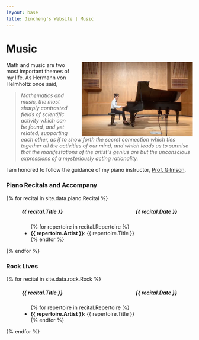 ```yaml
---
layout: base
title: Jincheng's Website | Music
---
```


<div class="transparent">
<div class="container" markdown="1">

# Music

<img src="/users/jcyang/assets/images/photo6.png" style="float:right; width:300px; max-width:100%; padding-left: 30px">

Math and music are two most important themes of my life. As Hermann von Helmholtz once said, 

> *Mathematics and music, the most sharply contrasted fields of scientific activity which can be found, and yet related, supporting each other, as if to show forth the secret connection which ties together all the activities of our mind, and which leads us to surmise that the manifestations of the artist's genius are but the unconscious expressions of a mysteriously acting rationality.*

I am honored to follow the guidance of my piano instructor, [Prof. Gilmson](https://www.sophia-gilmson.com).

</div>
</div>

<div class="eggshell">
<div class="container" markdown="1">

### Piano Recitals and Accompany

{% for recital in site.data.piano.Recital %}

<div style="margin-left: 3em; margin-right: 3em">

<h5 style="display: flex; justify-content: space-between">
<span>
	{{ recital.Title }}
</span>
<span>
	{{ recital.Date }}
</span>
</h5>

<ul>
{% for repertoire in recital.Repertoire %}
	<li> <b>{{ repertoire.Artist }}</b>: {{ repertoire.Title }} </li>
{% endfor %}
</ul>

</div>

{% endfor %}

</div>
</div>

<div class="aliceblue">
<div class="container" markdown="1">

### Rock Lives

{% for recital in site.data.rock.Rock %}

<div style="margin-left: 3em; margin-right: 3em">

<h5 style="display: flex; justify-content: space-between">
<span>
	{{ recital.Title }}
</span>
<span>
	{{ recital.Date }}
</span>
</h5>

<ul>
{% for repertoire in recital.Repertoire %}
	<li> <b>{{ repertoire.Artist }}</b>: {{ repertoire.Title }} </li>
{% endfor %}
</ul>

</div>

{% endfor %}

</div>
</div>
